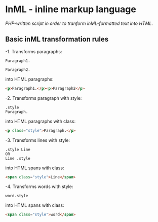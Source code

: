 # InML - inline markup language

*PHP-written script in order to tranform inML-formatted text into HTML.*

## Basic inML transformation rules

-1. Transforms paragraphs:

```text
Paragraph1.

Paragraph2.
```

into HTML paragraphs:

```html
<p>Paragraph1.</p><p>Paragraph2</p>
```

-2. Transforms paragraph with style:

```text
.style
Paragraph.
```

into HTML paragraphs with class:

```html
<p class="style">Paragraph.</p>
```

-3. Transforms lines with style:

```text
.style Line
OR
Line .style
```

into HTML spans with class:

```html
<span class="style">Line</span>
```

-4. Transforms words with style:

```text
word.style
```

into HTML spans with class:

```html
<span class="style">word</span>
```
